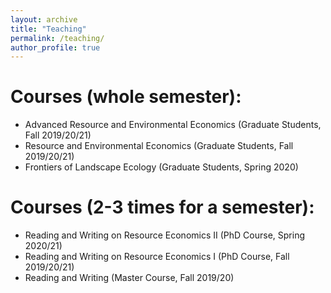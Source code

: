 ```yaml
---
layout: archive
title: "Teaching"
permalink: /teaching/
author_profile: true
---
```


Courses (whole semester):
=====
* Advanced Resource and Environmental Economics (Graduate Students, Fall 2019/20/21)
* Resource and Environmental Economics (Graduate Students, Fall 2019/20/21)
* Frontiers of Landscape Ecology (Graduate Students, Spring 2020)

Courses (2-3 times for a semester):
=====
* Reading and Writing on Resource Economics II (PhD Course, Spring 2020/21)
* Reading and Writing on Resource Economics I (PhD Course, Fall 2019/20/21)
* Reading and Writing (Master Course, Fall 2019/20)
